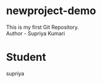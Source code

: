 # newproject-demo
This is my first Git Repository.
<br>
Author - Supriya Kumari
# Student
supriya


